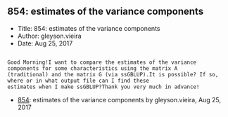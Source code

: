 ## 854: estimates of the variance components

- Title: 854: estimates of the variance components
- Author: gleyson.vieira
- Date: Aug 25, 2017
```

Good Morning!I want to compare the estimates of the variance components for some characteristics using the matrix A
(traditional) and the matrix G (via ssGBLUP).It is possible? If so, where or in what output file can I find these
estimates when I make ssGBLUP?Thank you very much in advance!
```

- [854](0854.md): estimates of the variance components by gleyson.vieira, Aug 25, 2017
